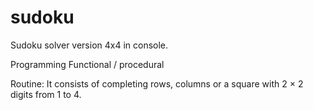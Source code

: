 # sudoku

Sudoku solver version 4x4 in console. 

Programming Functional / procedural

Routine:
It consists of completing rows, columns or a square with 2 × 2 digits from 1 to 4.
